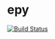 # epy

[![Build Status](https://github.com/rogerezalgo/epy/actions/workflows/python-app.yml/badge.svg)](https://github.com/rogerezalgo/epy/actions/workflows/python-app.yml)
